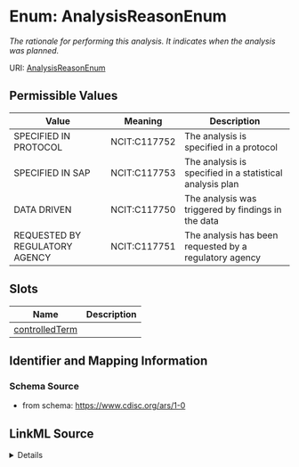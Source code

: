 # Enum: AnalysisReasonEnum




_The rationale for performing this analysis. It indicates when the analysis was planned._



URI: [AnalysisReasonEnum](AnalysisReasonEnum)

## Permissible Values

| Value | Meaning | Description |
| --- | --- | --- |
| SPECIFIED IN PROTOCOL | NCIT:C117752 | The analysis is specified in a protocol |
| SPECIFIED IN SAP | NCIT:C117753 | The analysis is specified in a statistical analysis plan |
| DATA DRIVEN | NCIT:C117750 | The analysis was triggered by findings in the data |
| REQUESTED BY REGULATORY AGENCY | NCIT:C117751 | The analysis has been requested by a regulatory agency |




## Slots

| Name | Description |
| ---  | --- |
| [controlledTerm](controlledTerm.md) |  |






## Identifier and Mapping Information







### Schema Source


* from schema: https://www.cdisc.org/ars/1-0




## LinkML Source

<details>
```yaml
name: AnalysisReasonEnum
description: The rationale for performing this analysis. It indicates when the analysis
  was planned.
from_schema: https://www.cdisc.org/ars/1-0
rank: 1000
code_set: NCIT:C117744
permissible_values:
  SPECIFIED IN PROTOCOL:
    text: SPECIFIED IN PROTOCOL
    description: The analysis is specified in a protocol.
    meaning: NCIT:C117752
  SPECIFIED IN SAP:
    text: SPECIFIED IN SAP
    description: The analysis is specified in a statistical analysis plan.
    meaning: NCIT:C117753
  DATA DRIVEN:
    text: DATA DRIVEN
    description: The analysis was triggered by findings in the data.
    meaning: NCIT:C117750
  REQUESTED BY REGULATORY AGENCY:
    text: REQUESTED BY REGULATORY AGENCY
    description: The analysis has been requested by a regulatory agency.
    meaning: NCIT:C117751

```
</details>
